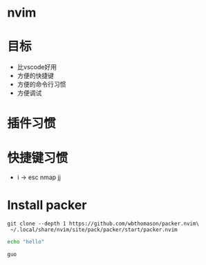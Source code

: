 # nvim

# 目标
- 比vscode好用
- 方便的快捷键
- 方便的命令行习惯
- 方便调试


# 插件习惯


# 快捷键习惯
- i -> esc nmap jj


# Install packer 

```
git clone --depth 1 https://github.com/wbthomason/packer.nvim\
 ~/.local/share/nvim/site/pack/packer/start/packer.nvim
```

```bash
echo "hello"
```

```
guo 
```
